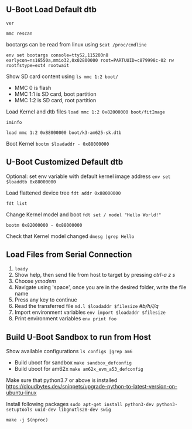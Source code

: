 ## U-Boot Load Default dtb
`ver`

`mmc rescan`

bootargs can be read from linux using
`$cat /proc/cmdline`

`env set bootargs console=ttyS2,115200n8 earlycon=ns16550a,mmio32,0x02800000 root=PARTUUID=c879998c-02 rw rootfstype=ext4 rootwait`

Show SD card content using `ls mmc 1:2 boot/`
* MMC 0 is flash
* MMC 1:1 is SD card, boot partition
* MMC 1:2 is SD card, root partition

Load Kernel and dtb files
`load mmc 1:2 0x82000000 boot/fitImage`

`iminfo`

`load mmc 1:2 0x88000000 boot/k3-am625-sk.dtb`

Boot Kernel
`bootm $loadaddr - 0x88000000`

## U-Boot Customized Default dtb
Optional: set env variable with default kernel image address
`env set $loaddtb 0x88000000`

Load flattened device tree
`fdt addr 0x88000000`

`fdt list`

Change Kernel model and boot
`fdt set / model "Hello World!"`

`bootm 0x82000000 - 0x88000000`

Check that Kernel model changed
`dmesg |grep Hello`

## Load Files from Serial Connection
1. `loady`
2. Show help, then send file from host to target by pressing _ctrl-a z s_
3. Choose _ymodem_
4. Navigate using 'space', once you are in the desired folder, write the file name
5. Press any key to continue
6. Read the transferred file `md.l $loadaddr $filesize` _#b/h/l/q_
7. Import environment variables `env import $loadaddr $filesize`
8. Print environment variables `env print foo`

## Build U-Boot Sandbox to run from Host
Show available configurations `ls configs |grep am6`

* Build uboot for sandbox `make sandbox_defconfig`
* Build uboot for am62x `make am62x_evm_a53_defconfig`

Make sure that python3.7 or above is installed
https://cloudbytes.dev/snippets/upgrade-python-to-latest-version-on-ubuntu-linux

Install following packages
`sudo apt-get install python3-dev python3-setuptools uuid-dev libgnutls28-dev swig`

`make -j $(nproc)`